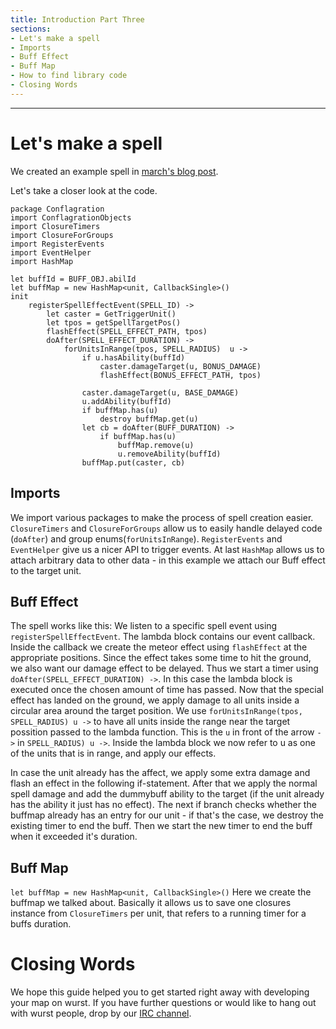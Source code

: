 ```yaml
---
title: Introduction Part Three
sections:
- Let's make a spell
- Imports
- Buff Effect
- Buff Map
- How to find library code
- Closing Words
---
```


------

# Let's make a spell

We created an example spell in [march's blog post](https://wurstlang.org/blog/bestofthewurst5.html).

Let's take a closer look at the code.

```wurst
package Conflagration
import ConflagrationObjects
import ClosureTimers
import ClosureForGroups
import RegisterEvents
import EventHelper
import HashMap

let buffId = BUFF_OBJ.abilId
let buffMap = new HashMap<unit, CallbackSingle>()
init
	registerSpellEffectEvent(SPELL_ID) ->
		let caster = GetTriggerUnit()
		let tpos = getSpellTargetPos()
		flashEffect(SPELL_EFFECT_PATH, tpos)
		doAfter(SPELL_EFFECT_DURATION) ->
			forUnitsInRange(tpos, SPELL_RADIUS)  u ->
				if u.hasAbility(buffId)
					caster.damageTarget(u, BONUS_DAMAGE)
					flashEffect(BONUS_EFFECT_PATH, tpos)

				caster.damageTarget(u, BASE_DAMAGE)
				u.addAbility(buffId)
				if buffMap.has(u)
					destroy buffMap.get(u)
				let cb = doAfter(BUFF_DURATION) ->
					if buffMap.has(u)
						buffMap.remove(u)
						u.removeAbility(buffId)
				buffMap.put(caster, cb)
```

## Imports

We import various packages to make the process of spell creation easier. `ClosureTimers` and `ClosureForGroups` allow us to easily handle delayed code (`doAfter`) and group enums(`forUnitsInRange`). `RegisterEvents` and `EventHelper` give us a nicer API to trigger events. At last `HashMap` allows us to attach arbitrary data to other data - in this example we attach our Buff effect to the target unit.

## Buff Effect

The spell works like this: We listen to a specific spell event using `registerSpellEffectEvent`. The lambda block contains our event callback. Inside the callback we create the meteor effect using `flashEffect` at the appropriate positions. Since the effect takes some time to hit the ground, we also want our damage effect to be delayed. Thus we start a timer using `doAfter(SPELL_EFFECT_DURATION) ->`.
In this case the lambda block is executed once the chosen amount of time has passed. Now that the special effect has landed on the ground, we apply damage to all units inside a circular area around the target position.
We use `forUnitsInRange(tpos, SPELL_RADIUS) u ->` to have all units inside the range near the target possition passed to the lambda function. This is the `u` in front of the arrow `->` in `SPELL_RADIUS) u ->`.
Inside the lambda block we now refer to u as one of the units that is in range, and apply our effects.

In case the unit already has the affect, we apply some extra damage and flash an effect in the following if-statement. After that we apply the normal spell damage and add the dummybuff ability to the target (if the unit already has the ability it just has no effect).
The next if branch checks whether the buffmap already has an entry for our unit - if that's the case, we destroy the existing timer to end the buff.
Then we start the new timer to end the buff when it exceeded it's duration.

## Buff Map

`let buffMap = new HashMap<unit, CallbackSingle>()` Here we create the buffmap we talked about. Basically it allows us to save one closures instance from `ClosureTimers` per unit, that refers to a running timer for a buffs duration.

# Closing Words

We hope this guide helped you to get started right away with developing your map on wurst.
If you have further questions or would like to hang out with wurst people, drop by our [IRC channel](https://webchat.quakenet.org/?channels=#inwc.de-maps).